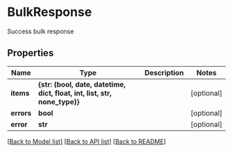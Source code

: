 # BulkResponse

Success bulk response
## Properties
Name | Type | Description | Notes
------------ | ------------- | ------------- | -------------
**items** | **{str: (bool, date, datetime, dict, float, int, list, str, none_type)}** |  | [optional] 
**errors** | **bool** |  | [optional] 
**error** | **str** |  | [optional] 


[[Back to Model list]](../README.md#documentation-for-models) [[Back to API list]](../README.md#documentation-for-api-endpoints) [[Back to README]](../README.md)


